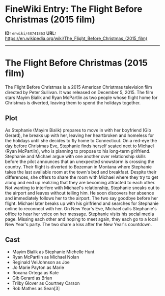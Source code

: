 # FineWiki Entry: The Flight Before Christmas (2015 film)

**ID:** `enwiki/48741863`
**URL:** <https://en.wikipedia.org/wiki/The_Flight_Before_Christmas_(2015_film)>

--- 

# The Flight Before Christmas (2015 film)
The Flight Before Christmas is a 2015 American Christmas television film directed by Peter Sullivan. It was released on December 5, 2015. The film stars Mayim Bialik and Ryan McPartlin as two people whose flight home for Christmas is diverted, leaving them to spend the holidays together.

## Plot
As Stephanie (Mayim Bialik) prepares to move in with her boyfriend (Gib Gerard), he breaks up with her, leaving her heartbroken and homeless for the holidays until she decides to fly home to Connecticut. On a red-eye the day before Christmas Eve, Stephanie finds herself seated next to Michael (Ryan McPartlin), who is planning to propose to his long-term girlfriend. Stephanie and Michael argue with one another over relationship skills before the pilot announces that an unexpected snowstorm is crossing the country. Their flight is diverted to Bozeman in Montana where Stephanie takes the last available room at the town's bed and breakfast. Despite their differences, she offers to share the room with Michael where they try to get along and end up realizing that they are becoming attracted to each other. Not wanting to interfere with Michael's relationship, Stephanie sneaks out to the airport and leaves without telling him. He soon discovers her absence and immediately follows her to the airport. The two say goodbye before her flight. Michael later breaks up with his girlfriend and searches for Stephanie online to reconnect with her.
On New Year's Eve, Michael calls Stephanie's office to hear her voice on her message. Stephanie visits his social media page. Missing each other and hoping to meet again, they each go to a local New Year's party. The two share a kiss after the New Year's countdown.

## Cast
- Mayim Bialik as Stephanie Michelle Hunt
- Ryan McPartlin as Michael Nolan
- Reginald VelJohnson as Joe
- Jo Marie Payton as Marie
- Roxana Ortega as Kate
- Gib Gerard as Brian
- Trilby Glover as Courtney Carson
- Rob Mathes as Sean[3]


